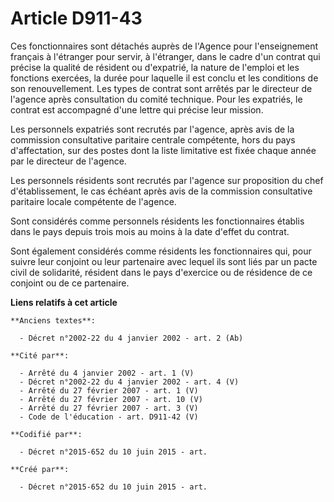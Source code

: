 # Article D911-43

Ces fonctionnaires sont détachés auprès de l'Agence pour l'enseignement français à l'étranger pour servir, à l'étranger, dans
le cadre d'un contrat qui précise la qualité de résident ou d'expatrié, la nature de l'emploi et les fonctions exercées, la
durée pour laquelle il est conclu et les conditions de son renouvellement. Les types de contrat sont arrêtés par le directeur
de l'agence après consultation du comité technique. Pour les expatriés, le contrat est accompagné d'une lettre qui précise
leur mission.

Les personnels expatriés sont recrutés par l'agence, après avis de la commission consultative paritaire centrale compétente,
hors du pays d'affectation, sur des postes dont la liste limitative est fixée chaque année par le directeur de l'agence.

Les personnels résidents sont recrutés par l'agence sur proposition du chef d'établissement, le cas échéant après avis de la
commission consultative paritaire locale compétente de l'agence.

Sont considérés comme personnels résidents les fonctionnaires établis dans le pays depuis trois mois au moins à la date
d'effet du contrat.

Sont également considérés comme résidents les fonctionnaires qui, pour suivre leur conjoint ou leur partenaire avec lequel
ils sont liés par un pacte civil de solidarité, résident dans le pays d'exercice ou de résidence de ce conjoint ou de ce
partenaire.

**Liens relatifs à cet article**

	**Anciens textes**:

	  - Décret n°2002-22 du 4 janvier 2002 - art. 2 (Ab)

	**Cité par**:

	  - Arrêté du 4 janvier 2002 - art. 1 (V)
	  - Décret n°2002-22 du 4 janvier 2002 - art. 4 (V)
	  - Arrêté du 27 février 2007 - art. 1 (V)
	  - Arrêté du 27 février 2007 - art. 10 (V)
	  - Arrêté du 27 février 2007 - art. 3 (V)
	  - Code de l'éducation - art. D911-42 (V)

	**Codifié par**:

	  - Décret n°2015-652 du 10 juin 2015 - art.

	**Créé par**:

	  - Décret n°2015-652 du 10 juin 2015 - art.
